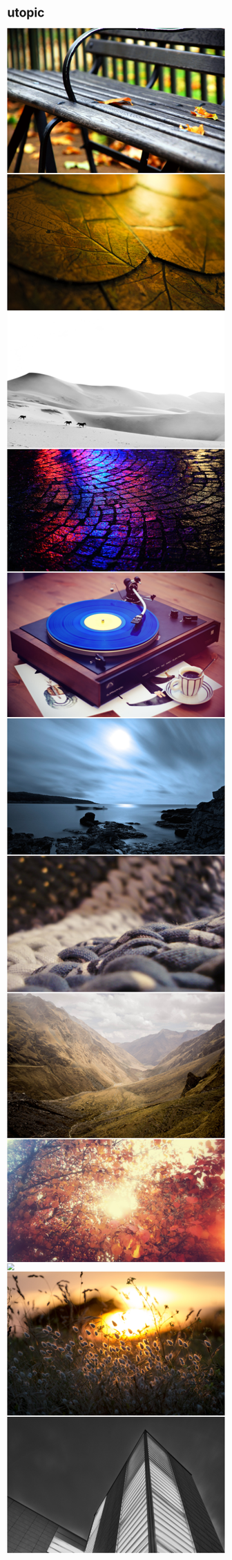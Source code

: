 # utopic

<img src="https://raw.githubusercontent.com/azzamsa/ubuntu-wallpapers/refs/heads/master/curated/utopic/Empty_Space_by_Glenn_Rayat.jpg">

<img src="https://raw.githubusercontent.com/azzamsa/ubuntu-wallpapers/refs/heads/master/curated/utopic/Golden_leaves_by_Mauro_Campanelli.jpg">

<img src="https://raw.githubusercontent.com/azzamsa/ubuntu-wallpapers/refs/heads/master/curated/utopic/Horses_on_sand_dunes_by_Matthias_Siewert.jpg">

<img src="https://raw.githubusercontent.com/azzamsa/ubuntu-wallpapers/refs/heads/master/curated/utopic/Kronach_leuchtet_2014_by_Brian_Fox.jpg">

<img src="https://raw.githubusercontent.com/azzamsa/ubuntu-wallpapers/refs/heads/master/curated/utopic/Music_by_tomasino.cz.jpg">

<img src="https://raw.githubusercontent.com/azzamsa/ubuntu-wallpapers/refs/heads/master/curated/utopic/Night_Seascape_by_Davor_Dopar.jpg">

<img src="https://raw.githubusercontent.com/azzamsa/ubuntu-wallpapers/refs/heads/master/curated/utopic/Redes_de_hilo_by_Juan_Pablo_Lauriente.jpg">

<img src="https://raw.githubusercontent.com/azzamsa/ubuntu-wallpapers/refs/heads/master/curated/utopic/salcantayperu_by_Life_Nomadic.jpg">

<img src="https://raw.githubusercontent.com/azzamsa/ubuntu-wallpapers/refs/heads/master/curated/utopic/Sunny_Autumn_by_Joel_Heaps.jpg">

<img src="https://raw.githubusercontent.com/azzamsa/ubuntu-wallpapers/refs/heads/master/curated/utopic/Utopic_Unicorn__by_Bedis_ElAchКche.jpg">

<img src="https://raw.githubusercontent.com/azzamsa/ubuntu-wallpapers/refs/heads/master/curated/utopic/Warm_grasses_by_dcsearle.t21.jpg">

<img src="https://raw.githubusercontent.com/azzamsa/ubuntu-wallpapers/refs/heads/master/curated/utopic/xgu472hf2_by_lariliikala.jpg">

